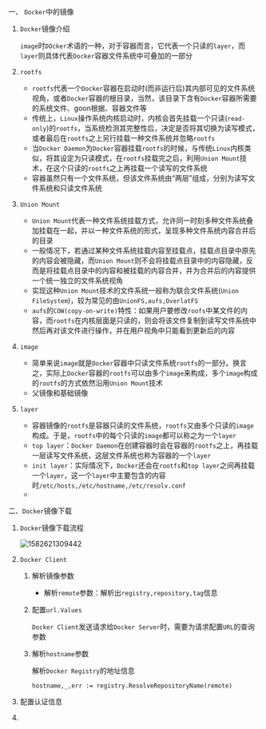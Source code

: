 一、 `Docker`中的镜像

1. `Docker`镜像介绍

   `image`时`DOcker`术语的一种，对于容器而言，它代表一个只读的`layer`，而`layer`则具体代表`Docker`容器文件系统中可叠加的一部分

2. `rootfs`

   - `rootfs`代表一个`Docker`容器在启动时(而非运行后)其内部可见的文件系统视角，或者`Docker`容器的根目录，当然，该目录下含有`Docker`容器所需要的系统文件、goon根据、容器文件等
   - 传统上，`Linux`操作系统内核启动时，内核会首先挂载一个只读(`read-only`)的`rootfs`，当系统检测其完整性后，决定是否将其切换为读写模式，或者最后在`rootfs`之上另行挂载一种文件系统并忽略`rootfs`
   - 当`Docker Daemon`为`Docker`容器挂载`rootfs`的时候，与传统`Linux`内核类似，将其设定为只读模式，在`rootfs`挂载完之后，利用`Union Mount`技术，在这个只读的`rootfs`之上再挂载一个读写的文件系统
   - 容器虽然只有一个文件系统，但该文件系统由“两层”组成，分别为读写文件系统和只读文件系统

3. `Union Mount`

   - `Union Mount`代表一种文件系统挂载方式，允许同一时刻多种文件系统叠加挂载在一起，并以一种文件系统的形式，呈现多种文件系统内容合并后的目录
   - 一般情况下，若通过某种文件系统挂载内容至挂载点，挂载点目录中原先的内容会被隐藏，而`Union Mount`则不会将挂载点目录中的内容隐藏，反而是将挂载点目录中的内容和被挂载的内容合并，并为合并后的内容提供一个统一独立的文件系统视角
   - 实现这种`Union Mount`技术的文件系统一般称为联合文件系统(`Union FileSystem`)，较为常见的由`UnionFS,aufs,OverlatFS`
   - `aufs`的`COW(copy-on-write)`特性：如果用户要修改`roofs`中某文件的内容，而`rootfs`在内核层面是只读的，则会将该文件复制到读写文件系统中然后再对该文件进行操作，并在用户视角中只能看到更新后的内容

4. `image`

   - 简单来说`image`就是`Docker`容器中只读文件系统`rootfs`的一部分。换言之，实际上`Docker`容器的`rootfs`可以由多个`image`来构成，多个`image`构成的`rootfs`的方式依然沿用`Union Mount`技术
   - 父镜像和基础镜像

5. `layer`

   - 容器镜像的`rootfs`是容器只读的文件系统，`rootfs`又由多个只读的`image`构成。于是，`rootfs`中的每个只读的`image`都可以称之为一个`layer`
   - `top layer`：`Docker Daemon`在创建容器时会在容器的`rootfs`之上，再挂载一层读写文件系统，这层文件系统也称为容器的一个`layer`
   - `init layer`：实际情况下，`Docker`还会在`rootfs`和`top layer`之间再挂载一个`layer`，这一个`layer`中主要包含的内容时`/etc/hosts,/etc/hostname,/etc/resolv.conf`
   - 

二、`Docker`镜像下载

1. `Docker`镜像下载流程

   ![1582621309442](C:\Users\JiangZhiheng\Documents\Typora\img\Docker\chap4\镜像下载流程.png)

   

2. `Docker Client`

   1. 解析镜像参数

      - 解析`remote`参数：解析出`registry,repository,tag`信息

   2. 配置`url.Values`

      `Docker Client`发送请求给`Docker Server`时，需要为请求配置`URL`的查询参数

   3. 解析`hostname`参数

      解析`Docker Registry`的地址信息

      `hostname,_,err := registry.ResolveRepositoryName(remote)`

3. 配置认证信息

   

4. 